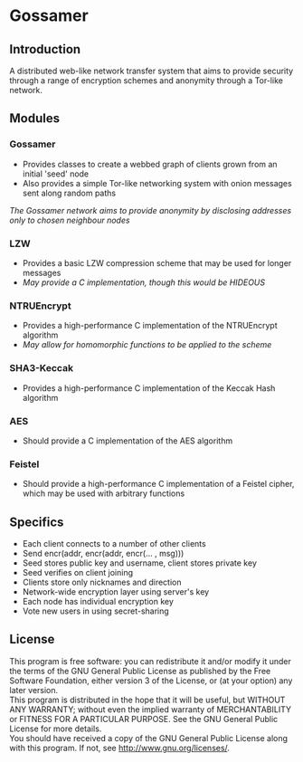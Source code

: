 # Gossamer

## Introduction
A distributed web-like network transfer system that aims to provide security through a range of encryption schemes and anonymity through a Tor-like network.

## Modules
### Gossamer
* Provides classes to create a webbed graph of clients grown from an initial 'seed' node
* Also provides a simple Tor-like networking system with onion messages sent along random paths

_The Gossamer network aims to provide anonymity by disclosing addresses only to chosen neighbour nodes_

### LZW
* Provides a basic LZW compression scheme that may be used for longer messages
* _May provide a C implementation, though this would be *HIDEOUS*_

### NTRUEncrypt
* Provides a high-performance C implementation of the NTRUEncrypt algorithm
* _May allow for homomorphic functions to be applied to the scheme_

### SHA3-Keccak
* Provides a high-performance C implementation of the Keccak Hash algorithm

### AES
* Should provide a C implementation of the AES algorithm

### Feistel
* Should provide a high-performance C implementation of a Feistel cipher, which may be used with arbitrary functions

## Specifics
* Each client connects to a number of other clients
* Send encr(addr, encr(addr, encr(... , msg)))
* Seed stores public key and username, client stores private key
* Seed verifies on client joining
* Clients store only nicknames and direction
* Network-wide encryption layer using server's key
* Each node has individual encryption key
* Vote new users in using secret-sharing

## License
This program is free software: you can redistribute it and/or modify it under the terms of the GNU General Public License as published by the Free Software Foundation, either version 3 of the License, or (at your option) any later version.  
This program is distributed in the hope that it will be useful, but WITHOUT ANY WARRANTY; without even the implied warranty of MERCHANTABILITY or FITNESS FOR A PARTICULAR PURPOSE.  See the GNU General Public License for more details.  
You should have received a copy of the GNU General Public License along with this program.  If not, see <http://www.gnu.org/licenses/>.

[//]: # "Redesign README to be Modules->Classes(->Functions?)"
[//]: # "Add sources, flavour"
